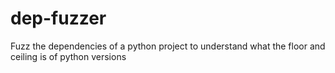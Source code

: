 # dep-fuzzer
Fuzz the dependencies of a python project to understand what the floor and ceiling is of python versions
